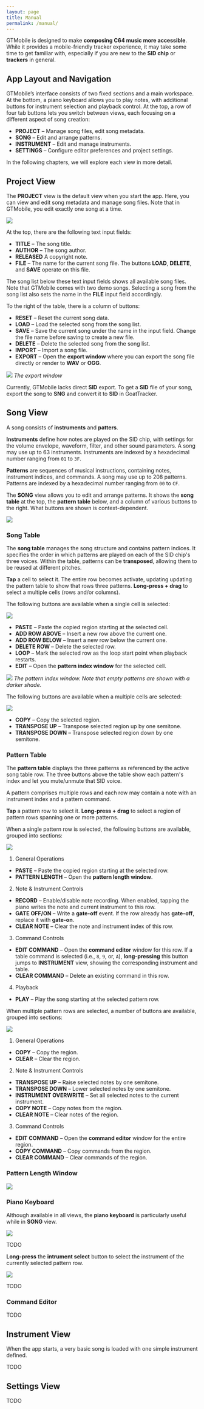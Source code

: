 ```yaml
---
layout: page
title: Manual
permalink: /manual/
---
```



GTMobile is designed to make **composing C64 music more accessible**.
While it provides a mobile-friendly tracker experience,
it may take some time to get familiar with,
especially if you are new to the **SID chip** or **trackers** in general.


## App Layout and Navigation

GTMobile’s interface consists of two fixed sections and a main workspace.
At the bottom, a piano keyboard allows you to play notes,
with additional buttons for instrument selection and playback control.
At the top, a row of four tab buttons lets you switch between views,
each focusing on a different aspect of song creation:

+ **PROJECT** – Manage song files, edit song metadata.
+ **SONG** – Edit and arrange patterns.
+ **INSTRUMENT** – Edit and manage instruments.
+ **SETTINGS** – Configure editor preferences and project settings.

In the following chapters, we will explore each view in more detail.


## Project View

The **PROJECT** view is the default view when you start the app.
Here, you can view and edit song metadata and manage song files.
Note that in GTMobile, you edit exactly one song at a time.

<img src="{{ '/assets/project.png' | relative_url }}">

At the top, there are the following text input fields:

+ **TITLE** – The song title.
+ **AUTHOR** – The song author.
+ **RELEASED** A copyright note.
+ **FILE** – The name for the current song file. The buttons **LOAD**, **DELETE**, and **SAVE** operate on this file.

The song list below these text input fields shows all available song files.
Note that GTMobile comes with two demo songs.
Selecting a song from the song list also sets the name in the **FILE** input field accordingly.

To the right of the table, there is a column of buttons:

+ **RESET** – Reset the current song data.
+ **LOAD** – Load the selected song from the song list.
+ **SAVE** – Save the current song under the name in the input field. Change the file name before saving to create a new file.
+ **DELETE** – Delete the selected song from the song list.
+ **IMPORT** – Import a song file.
+ **EXPORT** – Open the **export window** where you can export the song file directly or render to **WAV** or **OGG**.

<p>
    <img src="{{ '/assets/export.png' | relative_url }}">
    <em>The export window</em>
</p>

Currently, GTMobile lacks direct **SID** export.
To get a **SID** file of your song, export the song to **SNG** and convert it to **SID** in GoatTracker.


## Song View

A song consists of **instruments** and **patters**.

**Instruments** define how notes are played on the SID chip,
with settings for the volume envelope, waveform, filter, and other sound parameters.
A song may use up to 63 instruments.
Instruments are indexed by a hexadecimal number ranging from `01` to `3F`.

**Patterns** are sequences of musical instructions, containing notes, instrument indices, and commands.
A song may use up to 208 patterns.
Patterns are indexed by a hexadecimal number ranging from `00` to `CF`.

The **SONG** view allows you to edit and arrange patterns. It shows the **song table** at the top, the **pattern table** below, and a column of various buttons to the right. What buttons are shown is context-dependent.

<img src="{{ '/assets/song2.png' | relative_url }}">

### Song Table

The **song table** manages the song structure and contains pattern indices.
It specifies the order in which patterns are played on each of the SID chip's three voices.
Within the table, patterns can be **transposed**, allowing them to be reused at different pitches.

**Tap** a cell to select it. The entire row becomes activate, updating updating the pattern table to show that rows three patterns.
**Long-press + drag** to select a multiple cells (rows and/or columns).

The following buttons are available when a single cell is selected:

<img src="{{ '/assets/song-cell-buttons.png' | relative_url }}">

+ **PASTE** – Paste the copied region starting at the selected cell.
+ **ADD ROW ABOVE** – Insert a new row above the current one.
+ **ADD ROW BELOW** – Insert a new row below the current one.
+ **DELETE ROW** – Delete the selected row.
+ **LOOP** – Mark the selected row as the loop start point when playback restarts.
+ **EDIT** – Open the **pattern index window** for the selected cell.
<p>
    <img src="{{ '/assets/set-pattern.png' | relative_url }}">
    <em>The pattern index window. Note that empty patterns are shown with a darker shade.</em>
</p>

The following buttons are available when a multiple cells are selected:

<img src="{{ '/assets/song-region-buttons.png' | relative_url }}">

+ **COPY** – Copy the selected region.
+ **TRANSPOSE UP** – Transpose selected region up by one semitone.
+ **TRANSPOSE DOWN** – Transpose selected region down by one semitone.

### Pattern Table

The **pattern table** displays the three patterns as referenced by the active song table row.
The three buttons above the table show each pattern's index and let you mute/unmute that SID voice.

A pattern comprises multiple rows and each row may contain a note with an instrument index and a pattern command.

**Tap** a pattern row to select it.
**Long-press + drag** to select a region of pattern rows spanning one or more patterns.

When a single pattern row is selected, the following buttons are available, grouped into sections:

<img src="{{ '/assets/pattern-cell-buttons.png' | relative_url }}">

1. General Operations
  + **PASTE** – Paste the copied region starting at the selected row.
  + **PATTERN LENGTH** – Open the **pattern length window**.
2. Note & Instrument Controls
  + **RECORD** – Enable/disable note recording.
    When enabled, tapping the piano writes the note and current instrument to this row.
  + **GATE OFF/ON** – Write a **gate-off** event. If the row already has **gate-off**, replace it with **gate-on**.
  + **CLEAR NOTE** – Clear the note and instrument index of this row.
3. Command Controls
  + **EDIT COMMAND** – Open the **command editor** window for this row.
    If a table command is selected (i.e., `8`, `9`, or, `A`),
    **long-pressing** this button jumps to **INSTRUMENT** view, showing the corresponding instrument and table.
  + **CLEAR COMMAND** – Delete an existing command in this row.
4. Playback
  + **PLAY** – Play the song starting at the selected pattern row.

When multiple pattern rows are selected, a number of buttons are available, grouped into sections:

<img src="{{ '/assets/pattern-region-buttons.png' | relative_url }}">

1. General Operations
  + **COPY** – Copy the region.
  + **CLEAR** – Clear the region.
2. Note & Instrument Controls
  + **TRANSPOSE UP** – Raise selected notes by one semitone.
  + **TRANSPOSE DOWN** – Lower selected notes by one semitone.
  + **INSTRUMENT OVERWRITE** – Set all selected notes to the current instrument.
  + **COPY NOTE** – Copy notes from the region.
  + **CLEAR NOTE** – Clear notes of the region.
3. Command Controls
  + **EDIT COMMAND** – Open the **command editor** window for the entire region.
  + **COPY COMMAND** – Copy commands from the region.
  + **CLEAR COMMAND** – Clear commands of the region.


### Pattern Length Window

<img src="{{ '/assets/pattern-dialog.png' | relative_url }}">



### Piano Keyboard

Although available in all views, the **piano keyboard** is particularly useful while in **SONG** view.

<img src="{{ '/assets/piano.png' | relative_url }}">

TODO

**Long-press** the **intrument select** button to select the instrument of the currently selected pattern row.

<img src="{{ '/assets/select-instrument.png' | relative_url }}">

TODO

### Command Editor

TODO






## Instrument View


When the app starts, a very basic song is loaded with one simple instrument defined.

TODO


## Settings View

TODO


<!-- ## Differences to GoatTracker 2 -->
